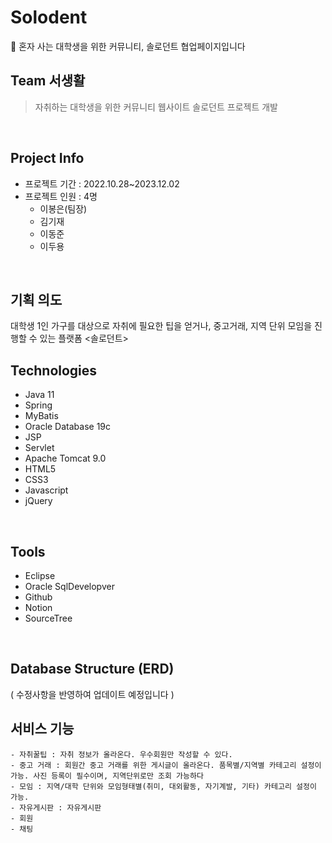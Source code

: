 # Solodent
🏡 혼자 사는 대학생을 위한 커뮤니티, 솔로던트 협업페이지입니다

## Team 서생활
> 자취하는 대학생을 위한 커뮤니티 웹사이트 솔로던트 프로젝트 개발
<br>

## Project Info
- 프로젝트 기간 : 2022.10.28~2023.12.02
- 프로젝트 인원 : 4명
    - 이봉은(팀장)
    - 김기재
    - 이동준
    - 이두용
<br>

## 기획 의도
대학생 1인 가구를 대상으로 자취에 필요한 팁을 얻거나, 중고거래, 지역 단위 모임을
진행할 수 있는 플랫폼 <솔로던트>
<br>

## Technologies
- Java 11
- Spring
- MyBatis
- Oracle Database 19c
- JSP
- Servlet
- Apache Tomcat 9.0
- HTML5
- CSS3
- Javascript
- jQuery
<br>

## Tools
- Eclipse
- Oracle SqlDevelopver
- Github
- Notion
- SourceTree
<br>

## Database Structure (ERD)
( 수정사항을 반영하여 업데이트 예정입니다 ) 
<br>


## 서비스 기능
    - 자취꿀팁 : 자취 정보가 올라온다. 우수회원만 작성할 수 있다.
    - 중고 거래 : 회원간 중고 거래를 위한 게시글이 올라온다. 품목별/지역별 카테고리 설정이 가능. 사진 등록이 필수이며, 지역단위로만 조회 가능하다
    - 모임 : 지역/대학 단위와 모임형태별(취미, 대외활동, 자기계발, 기타) 카테고리 설정이 가능.
    - 자유게시판 : 자유게시판
    - 회원
    - 채팅


